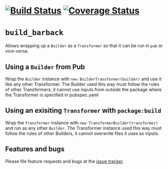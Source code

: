 # [![Build Status](https://travis-ci.org/dart-lang/build.svg?branch=master)](https://travis-ci.org/dart-lang/build) [![Coverage Status](https://coveralls.io/repos/dart-lang/build/badge.svg?branch=master)](https://coveralls.io/r/dart-lang/build)

# `build_barback`

Allows wrapping up a `Builder` as a `Transformer` so that it can be run in `pub`
or vice-versa.

## Using a `Builder` from Pub

Wrap the `Builder` instance with `new BuilderTransformer(builder)` and use it
like any other Transformer. The Builder used this way must follow the rules of
other Transformers, it cannot use inputs from outside the package where the
Transformer is specified in pubspec.yaml

## Using an exisiting `Transformer` with `package:build`

Wrap the `Transformer` instance with `new TransformerBuilder(transformer)` and
run as any other `Builder`. The Transformer instance used this way must follow
the rules of other Builders, it cannot overwrite files it uses as inputs.

## Features and bugs

Please file feature requests and bugs at the [issue tracker][tracker].

[tracker]: https://github.com/dart-lang/build/issues
